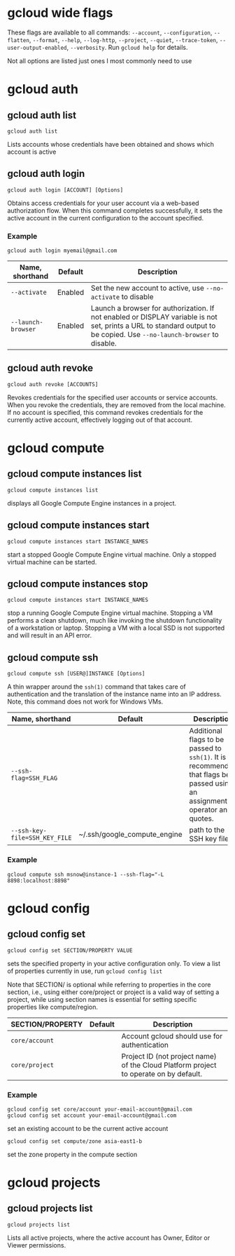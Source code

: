 # gcloud wide flags

These flags are available to all commands: `--account`, `--configuration`, `--flatten`, `--format`, `--help`, `--log-http`, `--project`, `--quiet`, `--trace-token`, `--user-output-enabled`, `--verbosity`. Run `gcloud help` for details.

Not all options are listed just ones I most commonly need to use

# gcloud auth

## gcloud auth list

```
gcloud auth list
```

Lists accounts whose credentials have been obtained and shows which account is active

## gcloud auth login

```
gcloud auth login [ACCOUNT] [Options]
```


Obtains access credentials for your user account via a web-based authorization flow. When this command completes successfully, it sets the active account in the current configuration to the account specified.

### Example

```
gcloud auth login myemail@gmail.com
```

| Name, shorthand       | Default       | Description   |
| --------------------- |---------------| -------------|
| `--activate`          | Enabled       | Set the new account to active, use `--no-activate` to disable        |
| `--launch-browser`    | Enabled       | Launch a browser for authorization. If not enabled or DISPLAY variable is not set, prints a URL to standard output to be copied. Use `--no-launch-browser` to disable.      |


## gcloud auth revoke

```
gcloud auth revoke [ACCOUNTS]
```

Revokes credentials for the specified user accounts or service accounts. When you revoke the credentials, they are removed from the local machine. If no account is specified, this command revokes credentials for the currently active account, effectively logging out of that account.


# gcloud compute

## gcloud compute instances list

```
gcloud compute instances list
```

displays all Google Compute Engine instances in a project.


## gcloud compute instances start

```
gcloud compute instances start INSTANCE_NAMES
```

start a stopped Google Compute Engine virtual machine. Only a stopped virtual machine can be started.


## gcloud compute instances stop

```
gcloud compute instances start INSTANCE_NAMES
```

stop a running Google Compute Engine virtual machine. Stopping a VM performs a clean shutdown, much like invoking the shutdown functionality of a workstation or laptop. Stopping a VM with a local SSD is not supported and will result in an API error.


## gcloud compute ssh

```
gcloud compute ssh [USER@]INSTANCE [Options]
```

A thin wrapper around the `ssh(1)` command that takes care of authentication and the translation of the instance name into an IP address.  Note, this command does not work for Windows VMs.

| Name, shorthand       | Default       | Description   |
| --------------------- |---------------| -------------|
| `--ssh-flag=SSH_FLAG` |               | Additional flags to be passed to `ssh(1)`. It is recommended that flags be passed using an assignment operator and quotes.        |
| `--ssh-key-file=SSH_KEY_FILE`    | ~/.ssh/google_compute_engine       | path to the SSH key file     |


### Example

```
gcloud compute ssh msnow@instance-1 --ssh-flag="-L 8898:localhost:8898"
```

# gcloud config

## gcloud config set

```
gcloud config set SECTION/PROPERTY VALUE
```

sets the specified property in your active configuration only.   To view a list of properties currently in use, run `gcloud config list`

Note that SECTION/ is optional while referring to properties in the core section, i.e., using either core/project or project is a valid way of setting a project, while using section names is essential for setting specific properties like compute/region.



| SECTION/PROPERTY      | Default       | Description   |
| --------------------- |---------------| -------------|
| `core/account` |               | Account gcloud should use for authentication|
| `core/project` |               | Project ID (not project name) of the Cloud Platform project to operate on by default.|


### Example

```
gcloud config set core/account your-email-account@gmail.com
gcloud config set account your-email-account@gmail.com
```
set an existing account to be the current active account

```
gcloud config set compute/zone asia-east1-b
```

set the zone property in the compute section

# gcloud projects

## gcloud projects list

```
gcloud projects list
```

Lists all active projects, where the active account has Owner, Editor or Viewer permissions.